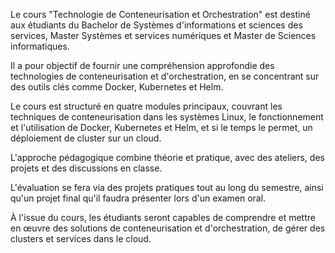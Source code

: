 Le cours "Technologie de Conteneurisation et Orchestration" est destiné aux étudiants du Bachelor de Systèmes d'informations et sciences des services, Master Systèmes et services numériques et Master de Sciences informatiques. 

Il a pour objectif de fournir une compréhension approfondie des technologies de conteneurisation et d'orchestration, en se concentrant sur des outils clés comme Docker, Kubernetes et Helm. 

Le cours est structuré en quatre modules principaux, couvrant les techniques de conteneurisation dans les systèmes Linux, le fonctionnement et l'utilisation de Docker, Kubernetes et Helm, et si le temps le permet, un déploiement de cluster sur un cloud.

L'approche pédagogique combine théorie et pratique, avec des ateliers, des projets et des discussions en classe. 

L'évaluation se fera via des projets pratiques tout au long du semestre, ainsi qu'un projet final qu'il faudra présenter lors d'un examen oral.

À l'issue du cours, les étudiants seront capables de comprendre et mettre en œuvre des solutions de conteneurisation et d'orchestration, de gérer des clusters et services dans le cloud.
